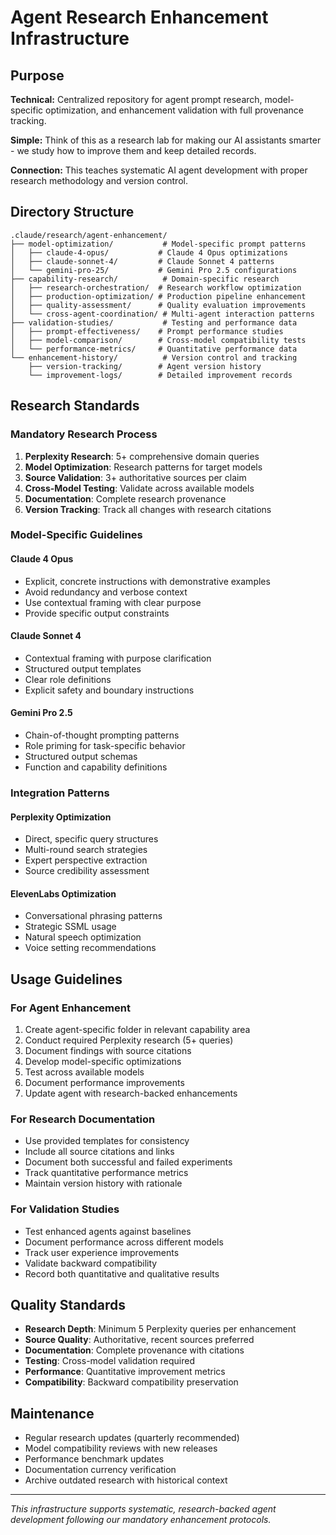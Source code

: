 # Agent Research Enhancement Infrastructure

## Purpose

**Technical:** Centralized repository for agent prompt research, model-specific optimization, and enhancement validation with full provenance tracking.

**Simple:** Think of this as a research lab for making our AI assistants smarter - we study how to improve them and keep detailed records.

**Connection:** This teaches systematic AI agent development with proper research methodology and version control.

## Directory Structure

```
.claude/research/agent-enhancement/
├── model-optimization/           # Model-specific prompt patterns
│   ├── claude-4-opus/           # Claude 4 Opus optimizations
│   ├── claude-sonnet-4/         # Claude Sonnet 4 patterns
│   └── gemini-pro-25/           # Gemini Pro 2.5 configurations
├── capability-research/          # Domain-specific research
│   ├── research-orchestration/  # Research workflow optimization
│   ├── production-optimization/ # Production pipeline enhancement
│   ├── quality-assessment/      # Quality evaluation improvements
│   └── cross-agent-coordination/ # Multi-agent interaction patterns
├── validation-studies/           # Testing and performance data
│   ├── prompt-effectiveness/    # Prompt performance studies
│   ├── model-comparison/        # Cross-model compatibility tests
│   └── performance-metrics/     # Quantitative performance data
└── enhancement-history/          # Version control and tracking
    ├── version-tracking/        # Agent version history
    └── improvement-logs/        # Detailed improvement records
```

## Research Standards

### Mandatory Research Process
1. **Perplexity Research**: 5+ comprehensive domain queries
2. **Model Optimization**: Research patterns for target models
3. **Source Validation**: 3+ authoritative sources per claim
4. **Cross-Model Testing**: Validate across available models
5. **Documentation**: Complete research provenance
6. **Version Tracking**: Track all changes with research citations

### Model-Specific Guidelines

#### Claude 4 Opus
- Explicit, concrete instructions with demonstrative examples
- Avoid redundancy and verbose context
- Use contextual framing with clear purpose
- Provide specific output constraints

#### Claude Sonnet 4
- Contextual framing with purpose clarification
- Structured output templates
- Clear role definitions
- Explicit safety and boundary instructions

#### Gemini Pro 2.5
- Chain-of-thought prompting patterns
- Role priming for task-specific behavior
- Structured output schemas
- Function and capability definitions

### Integration Patterns

#### Perplexity Optimization
- Direct, specific query structures
- Multi-round search strategies
- Expert perspective extraction
- Source credibility assessment

#### ElevenLabs Optimization
- Conversational phrasing patterns
- Strategic SSML usage
- Natural speech optimization
- Voice setting recommendations

## Usage Guidelines

### For Agent Enhancement
1. Create agent-specific folder in relevant capability area
2. Conduct required Perplexity research (5+ queries)
3. Document findings with source citations
4. Develop model-specific optimizations
5. Test across available models
6. Document performance improvements
7. Update agent with research-backed enhancements

### For Research Documentation
- Use provided templates for consistency
- Include all source citations and links
- Document both successful and failed experiments
- Track quantitative performance metrics
- Maintain version history with rationale

### For Validation Studies
- Test enhanced agents against baselines
- Document performance across different models
- Track user experience improvements
- Validate backward compatibility
- Record both quantitative and qualitative results

## Quality Standards

- **Research Depth**: Minimum 5 Perplexity queries per enhancement
- **Source Quality**: Authoritative, recent sources preferred
- **Documentation**: Complete provenance with citations
- **Testing**: Cross-model validation required
- **Performance**: Quantitative improvement metrics
- **Compatibility**: Backward compatibility preservation

## Maintenance

- Regular research updates (quarterly recommended)
- Model compatibility reviews with new releases
- Performance benchmark updates
- Documentation currency verification
- Archive outdated research with historical context

---

*This infrastructure supports systematic, research-backed agent development following our mandatory enhancement protocols.*
